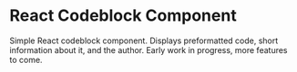 # React Codeblock Component
Simple React codeblock component. Displays preformatted code, short information about it, and the author.
Early work in progress, more features to come.
